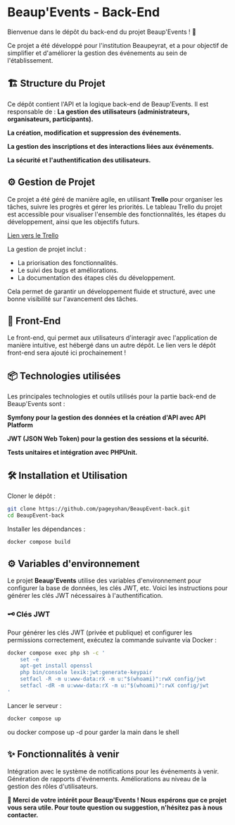 # Beaup'Events - Back-End

Bienvenue dans le dépôt du back-end du projet Beaup'Events ! 🚀

Ce projet a été développé pour l'institution Beaupeyrat, et a pour objectif de simplifier et d'améliorer la gestion des événements au sein de l'établissement.
## 🏗️ Structure du Projet

Ce dépôt contient l'API et la logique back-end de Beaup'Events. Il est responsable de :
**La gestion des utilisateurs (administrateurs, organisateurs, participants).**

**La création, modification et suppression des événements.**

**La gestion des inscriptions et des interactions liées aux événements.**

**La sécurité et l'authentification des utilisateurs.**

## ⚙️ Gestion de Projet

Ce projet a été géré de manière agile, en utilisant **Trello** pour organiser les tâches, suivre les progrès et gérer les priorités. Le tableau Trello du projet est accessible pour visualiser l'ensemble des fonctionnalités, les étapes du développement, ainsi que les objectifs futurs.

[Lien vers le Trello](https://trello.com/invite/b/66e0561d67ed8f73e6467bc4/ATTI6b33391d1f17f29bd0d55b837d82225c6C1CC411/beaupevents)

La gestion de projet inclut :
- La priorisation des fonctionnalités.
- Le suivi des bugs et améliorations.
- La documentation des étapes clés du développement.

Cela permet de garantir un développement fluide et structuré, avec une bonne visibilité sur l'avancement des tâches.


## 🚀 Front-End

Le front-end, qui permet aux utilisateurs d'interagir avec l'application de manière intuitive, est hébergé dans un autre dépôt. Le lien vers le dépôt front-end sera ajouté ici prochainement !

## 📦 Technologies utilisées

Les principales technologies et outils utilisés pour la partie back-end de Beaup'Events sont :

**Symfony pour la gestion des données et la création d'API avec API Platform**

**JWT (JSON Web Token) pour la gestion des sessions et la sécurité.**

**Tests unitaires et intégration avec PHPUnit.**

## 🛠️ Installation et Utilisation
Cloner le dépôt :

```bash
git clone https://github.com/pageyohan/BeaupEvent-back.git
cd BeaupEvent-back
```

Installer les dépendances :

```bash
docker compose build
```

## ⚙️ Variables d'environnement

Le projet **Beaup'Events** utilise des variables d'environnement pour configurer la base de données, les clés JWT, etc. Voici les instructions pour générer les clés JWT nécessaires à l'authentification.

### 🗝️ Clés JWT

Pour générer les clés JWT (privée et publique) et configurer les permissions correctement, exécutez la commande suivante via Docker :

```bash
docker compose exec php sh -c '
    set -e
    apt-get install openssl
    php bin/console lexik:jwt:generate-keypair
    setfacl -R -m u:www-data:rX -m u:"$(whoami)":rwX config/jwt
    setfacl -dR -m u:www-data:rX -m u:"$(whoami)":rwX config/jwt
'
``` 

Lancer le serveur :

```bash
docker compose up
```
ou docker compose up -d pour garder la main dans le shell

## ✨ Fonctionnalités à venir

Intégration avec le système de notifications pour les événements à venir.
Génération de rapports d'événements.
Améliorations au niveau de la gestion des rôles d'utilisateurs.


**🎉 Merci de votre intérêt pour Beaup'Events ! Nous espérons que ce projet vous sera utile. Pour toute question ou suggestion, n'hésitez pas à nous contacter.**
